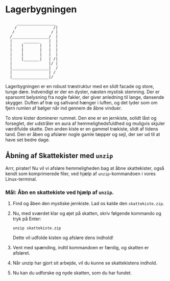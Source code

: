 # Lagerbygningen

```
     _________________
    /                /|
   /                / |
  /________________/  |
  |     _______    |  |
  |    |       |   |  |
  |    |       |   |  |
  |    |       |   |  |
  |    |_______|   | /|
  |                |/ |
  |________________|  /
  |                | /
  |________________|/
```

Lagerbygningen er en robust træstruktur med en slidt facade og store, tunge døre. Indvendigt er der en dyster, næsten mystisk stemning. Der er sparsomt belysning fra nogle fakler, der giver anledning til lange, dansende skygger. Duften af træ og saltvand hænger i luften, og det lyder som om fjern rumlen af bølger når ind gennem de åbne vinduer.

To store kister dominerer rummet. Den ene er en jernkiste, solidt låst og forseglet, der udstråler en aura af hemmelighedsfuldhed og muligvis skjuler værdifulde skatte. Den anden kiste er en gammel trækiste, slidt af tidens tand. Den er åben og afslører nogle gamle tæpper og sejl, der ser ud til at have set bedre dage.

## Åbning af Skattekister med `unzip`

Arrr, pirater! Nu vil vi afsløre hemmeligheden bag at åbne skattekister, også kendt som komprimerede filer, ved hjælp af `unzip`-kommandoen i vores Linux-terminal.

### **Mål:** Åbn en skattekiste ved hjælp af `unzip`.

1. Find og åben den mystiske jernkiste. Lad os kalde den ```skattekiste.zip```.

2. Nu, med sværdet klar og øjet på skatten, skriv følgende kommando og tryk på Enter:

   ```shell
   unzip skattekiste.zip
   ```
   Dette vil udfolde kisten og afsløre dens indhold!

3. Vent med spænding, indtil kommandoen er færdig, og skatten er afsløret.

4. Når unzip har gjort sit arbejde, vil du kunne se skattekistens indhold.

5. Nu kan du udforske og nyde skatten, som du har fundet.


